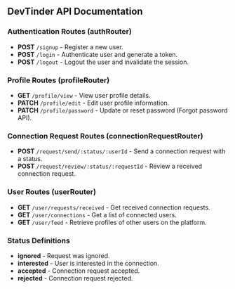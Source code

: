 ## DevTinder API Documentation

### Authentication Routes (authRouter)

- **POST** `/signup` - Register a new user.
- **POST** `/login` - Authenticate user and generate a token.
- **POST** `/logout` - Logout the user and invalidate the session.

### Profile Routes (profileRouter)

- **GET** `/profile/view` - View user profile details.
- **PATCH** `/profile/edit` - Edit user profile information.
- **PATCH** `/profile/password` - Update or reset password (Forgot password API).

### Connection Request Routes (connectionRequestRouter)

- **POST** `/request/send/:status/:userId` - Send a connection request with a status.
- **POST** `/request/review/:status/:requestId` - Review a received connection request.

### User Routes (userRouter)

- **GET** `/user/requests/received` - Get received connection requests.
- **GET** `/user/connections` - Get a list of connected users.
- **GET** `/user/feed` - Retrieve profiles of other users on the platform.

### Status Definitions

- **ignored** - Request was ignored.
- **interested** - User is interested in the connection.
- **accepted** - Connection request accepted.
- **rejected** - Connection request rejected.
